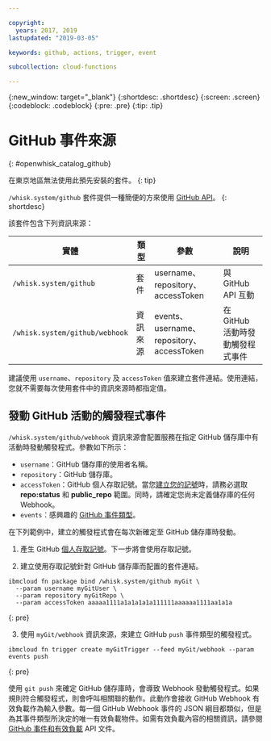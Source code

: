 ```yaml
---

copyright:
  years: 2017, 2019
lastupdated: "2019-03-05"

keywords: github, actions, trigger, event

subcollection: cloud-functions

---
```


{:new_window: target="_blank"}
{:shortdesc: .shortdesc}
{:screen: .screen}
{:codeblock: .codeblock}
{:pre: .pre}
{:tip: .tip}

# GitHub 事件來源
{: #openwhisk_catalog_github}

在東京地區無法使用此預先安裝的套件。
{: tip}

`/whisk.system/github` 套件提供一種簡便的方來使用 [GitHub API](https://developer.github.com/)。
{: shortdesc}

該套件包含下列資訊來源：

|實體|類型|參數|說明|
| --- | --- | --- | --- |
| `/whisk.system/github` |套件|username、repository、accessToken|與 GitHub API 互動|
|`/whisk.system/github/webhook` |資訊來源|events、username、repository、accessToken|在 GitHub 活動時發動觸發程式事件|

建議使用 `username`、`repository` 及 `accessToken` 值來建立套件連結。使用連結，您就不需要每次使用套件中的資訊來源時都指定值。

## 發動 GitHub 活動的觸發程式事件

`/whisk.system/github/webhook` 資訊來源會配置服務在指定 GitHub 儲存庫中有活動時發動觸發程式。參數如下所示：

- `username`：GitHub 儲存庫的使用者名稱。
- `repository`：GitHub 儲存庫。
- `accessToken`：GitHub 個人存取記號。當您[建立您的記號](https://github.com/settings/tokens)時，請務必選取 **repo:status** 和 **public_repo** 範圍。同時，請確定您尚未定義儲存庫的任何 Webhook。
- `events`：感興趣的 [GitHub 事件類型](https://developer.github.com/v3/activity/events/types/)。

在下列範例中，建立的觸發程式會在每次新確定至 GitHub 儲存庫時發動。

1. 產生 GitHub [個人存取記號](https://github.com/settings/tokens)。下一步將會使用存取記號。

2. 建立使用存取記號針對 GitHub 儲存庫而配置的套件連結。
  ```
  ibmcloud fn package bind /whisk.system/github myGit \
    --param username myGitUser \
    --param repository myGitRepo \
    --param accessToken aaaaa1111a1a1a1a1a111111aaaaaa1111aa1a1a
  ```
  {: pre}

3. 使用 `myGit/webhook` 資訊來源，來建立 GitHub `push` 事件類型的觸發程式。
  ```
  ibmcloud fn trigger create myGitTrigger --feed myGit/webhook --param events push
  ```
  {: pre}

  使用 `git push` 來確定 GitHub 儲存庫時，會導致 Webhook 發動觸發程式。如果規則符合觸發程式，則會呼叫相關聯的動作。此動作會接收 GitHub Webhook 有效負載作為輸入參數。每一個 GitHub Webhook 事件的 JSON 綱目都類似，但是為其事件類型所決定的唯一有效負載物件。如需有效負載內容的相關資訊，請參閱 [GitHub 事件和有效負載](https://developer.github.com/v3/activity/events/types/) API 文件。
